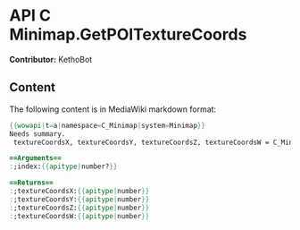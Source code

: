 # API C Minimap.GetPOITextureCoords

**Contributor:** KethoBot

## Content

The following content is in MediaWiki markdown format:

```mediawiki
{{wowapi|t=a|namespace=C_Minimap|system=Minimap}}
Needs summary.
 textureCoordsX, textureCoordsY, textureCoordsZ, textureCoordsW = C_Minimap.GetPOITextureCoords([index])

==Arguments==
:;index:{{apitype|number?}}

==Returns==
:;textureCoordsX:{{apitype|number}}
:;textureCoordsY:{{apitype|number}}
:;textureCoordsZ:{{apitype|number}}
:;textureCoordsW:{{apitype|number}}
```